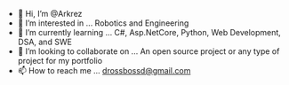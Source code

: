 - 👋 Hi, I’m @Arkrez
- 👀 I’m interested in ... Robotics and Engineering
- 🌱 I’m currently learning ... C#, Asp.NetCore, Python, Web Development, DSA, and SWE
- 💞️ I’m looking to collaborate on ... An open source project or any type of project for my portfolio
- 📫 How to reach me ... drossbossd@gmail.com

<!---
Arkrez/Arkrez is a ✨ special ✨ repository because its `README.md` (this file) appears on your GitHub profile.
You can click the Preview link to take a look at your changes.
--->
